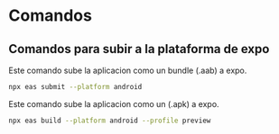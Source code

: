# Comandos

## Comandos para subir a la plataforma de expo

Este comando sube la aplicacion como un bundle (.aab) a expo.

```bash
npx eas submit --platform android   
```

Este comando sube la aplicacion como un (.apk) a expo.

```bash
npx eas build --platform android --profile preview      
```
